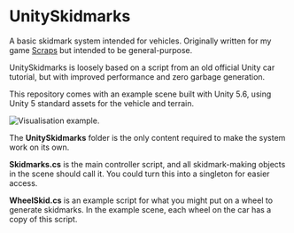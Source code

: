 # UnitySkidmarks

A basic skidmark system intended for vehicles.
Originally written for my game [Scraps](http://www.scrapsgame.com) but intended to be general-purpose.

UnitySkidmarks is loosely based on a script from an old official Unity car tutorial, but with improved performance and zero garbage generation.

This repository comes with an example scene built with Unity 5.6, using Unity 5 standard assets for the vehicle and terrain.

![Visualisation example.](https://raw.github.com/nition/UnitySkidmarks/master/skid.gif)

The **UnitySkidmarks** folder is the only content required to make the system work on its own.

**Skidmarks.cs** is the main controller script, and all skidmark-making objects in the scene should call it. You could turn this into a singleton for easier access.

**WheelSkid.cs** is an example script for what you might put on a wheel to generate skidmarks. In the example scene, each wheel on the car has a copy of this script.

